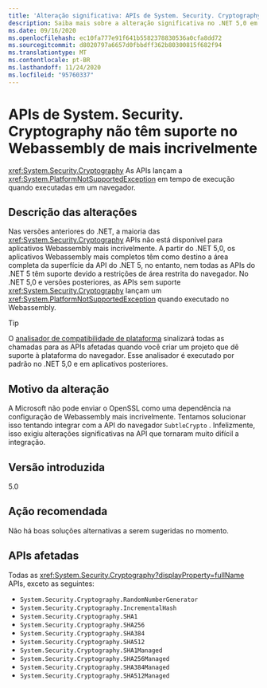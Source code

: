 ```yaml
---
title: 'Alteração significativa: APIs de System. Security. Cryptography não têm suporte no Webassembly mais grande'
description: Saiba mais sobre a alteração significativa no .NET 5,0 em que as APIs de criptografia lançam uma exceção quando executadas em um navegador.
ms.date: 09/16/2020
ms.openlocfilehash: ec10fa777e91f641b5582378830536a0cfa8dd72
ms.sourcegitcommit: d8020797a6657d0fbbdff362b80300815f682f94
ms.translationtype: MT
ms.contentlocale: pt-BR
ms.lasthandoff: 11/24/2020
ms.locfileid: "95760337"
---
```

# <a name="systemsecuritycryptography-apis-not-supported-on-blazor-webassembly"></a>APIs de System. Security. Cryptography não têm suporte no Webassembly de mais incrivelmente

<xref:System.Security.Cryptography> As APIs lançam a <xref:System.PlatformNotSupportedException> em tempo de execução quando executadas em um navegador.

## <a name="change-description"></a>Descrição das alterações

Nas versões anteriores do .NET, a maioria das <xref:System.Security.Cryptography> APIs não está disponível para aplicativos Webassembly mais incrivelmente. A partir do .NET 5,0, os aplicativos Webassembly mais completos têm como destino a área completa da superfície da API do .NET 5, no entanto, nem todas as APIs do .NET 5 têm suporte devido a restrições de área restrita do navegador. No .NET 5,0 e versões posteriores, as APIs sem suporte <xref:System.Security.Cryptography> lançam um <xref:System.PlatformNotSupportedException> quando executado no Webassembly.

> [!TIP]
> O [analisador de compatibilidade de plataforma](../../code-analysis/5.0/ca1416-platform-compatibility-analyzer.md) sinalizará todas as chamadas para as APIs afetadas quando você criar um projeto que dê suporte à plataforma do navegador. Esse analisador é executado por padrão no .NET 5,0 e em aplicativos posteriores.

## <a name="reason-for-change"></a>Motivo da alteração

A Microsoft não pode enviar o OpenSSL como uma dependência na configuração de Webassembly mais incrivelmente. Tentamos solucionar isso tentando integrar com a API do navegador `SubtleCrypto` . Infelizmente, isso exigiu alterações significativas na API que tornaram muito difícil a integração.

## <a name="version-introduced"></a>Versão introduzida

5.0

## <a name="recommended-action"></a>Ação recomendada

Não há boas soluções alternativas a serem sugeridas no momento.

## <a name="affected-apis"></a>APIs afetadas

Todas as <xref:System.Security.Cryptography?displayProperty=fullName> APIs, exceto as seguintes:

- `System.Security.Cryptography.RandomNumberGenerator`
- `System.Security.Cryptography.IncrementalHash`
- `System.Security.Cryptography.SHA1`
- `System.Security.Cryptography.SHA256`
- `System.Security.Cryptography.SHA384`
- `System.Security.Cryptography.SHA512`
- `System.Security.Cryptography.SHA1Managed`
- `System.Security.Cryptography.SHA256Managed`
- `System.Security.Cryptography.SHA384Managed`
- `System.Security.Cryptography.SHA512Managed`

<!--

### Affected APIs

- `T:System.Security.Cryptography`

### Category

- ASP.NET Core
- Cryptography

-->

